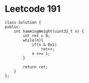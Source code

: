 # Leetcode 191
    class Solution {
    public:
        int hammingWeight(uint32_t n) {
            int ret = 0;
            while(n){
                if(n & 0x1)
                    ret++;
                n >>= 1;
            }

            return ret;
        }
    };
